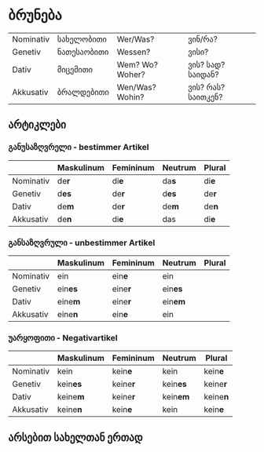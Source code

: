 # ბრუნება

|           |             |                 |                    |
| --------- | ----------- | --------------- | ------------------ |
| Nominativ | სახელობითი  | Wer/Was?        | ვინ/რა?            |
| Genetiv   | ნათესაობითი | Wessen?         | ვისი?              |
| Dativ     | მიცემითი    | Wem? Wo? Woher? | ვის? სად? საიდან?  |
| Akkusativ | ბრალდებითი  | Wen/Was? Wohin? | ვის? რას? საითკენ? |



## არტიკლები

### განუსაზღვრელი - bestimmer Artikel

|           | Maskulinum | Femininum | Neutrum | Plural  |
| --------- | ---------- | --------- | ------- | ------- |
| Nominativ | de**r**    | di**e**   | da**s** | di**e** |
| Genetiv   | d**es**    | de**r**   | d**es** | de**r** |
| Dativ     | de**m**    | de**r**   | de**m** | de**n** |
| Akkusativ | de**n**    | di**e**   | das     | di**e** |

### განსაზღვრული - unbestimmer Artikel

|           | Maskulinum | Femininum | Neutrum   | Plural |
| --------- | ---------- | --------- | --------- | ------ |
| Nominativ | ein        | ein**e**  | ein       |        |
| Genetiv   | ein**es**  | eine**r** | ein**es** |        |
| Dativ     | eine**m**  | eine**r** | ein**em** |        |
| Akkusativ | eine**n**  | ein**e**  | ein       |        |

### უარყოფითი - Negativartikel

|           | Maskulinum | Femininum  | Neutrum    | Plural     |
| --------- | ---------- | ---------- | ---------- | ---------- |
| Nominativ | kein       | kein**e**  | kein       | kein**e**  |
| Genetiv   | kein**es** | keine**r** | kein**es** | keine**r** |
| Dativ     | keine**m** | keine**r** | kein**em** | keine**n** |
| Akkusativ | keine**n** | kein**e**  | kein       | kein**e**  |



## არსებით სახელთან ერთად

